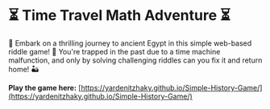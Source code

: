 # ⏳ Time Travel Math Adventure ⏳

🚀 Embark on a thrilling journey to ancient Egypt in this simple web-based riddle game! 🧮 You're trapped in the past due to a time machine malfunction, and only by solving challenging riddles can you fix it and return home! 🏜️

**Play the game here:** [https://yardenitzhaky.github.io/Simple-History-Game/](https://yardenitzhaky.github.io/Simple-History-Game/)



